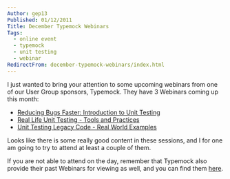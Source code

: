 ```yaml
---
Author: gep13
Published: 01/12/2011
Title: December Typemock Webinars
Tags:
  - online event
  - typemock
  - unit testing
  - webinar
RedirectFrom: december-typemock-webinars/index.html
---
```


I just wanted to bring your attention to some upcoming webinars from one of our User Group sponsors, Typemock. They have 3 Webinars coming up this month:

* [Reducing Bugs Faster: Introduction to Unit Testing](http://www.typemock.com/webinar-unit-testing-december)
* [Real Life Unit Testing - Tools and Practices](http://www.typemock.com/unit-testing-tooldandpractices-webinar)
* [Unit Testing Legacy Code - Real World Examples](http://www.typemock.com/real-world-legacy-code-webinar)

Looks like there is some really good content in these sessions, and I for one am going to try to attend at least a couple of them.

If you are not able to attend on the day, remember that Typemock also provide their past Webinars for viewing as well, and you can find them [here](http://www.typemock.com/webinars/).
